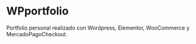 # WPportfolio
Portfolio personal realizado con Wordpress, Elementor, WooCommerce y MercadoPagoCheckout. 

